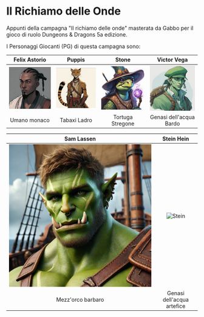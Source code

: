 # Il Richiamo delle Onde
Appunti della campagna "Il richiamo delle onde" masterata da Gabbo per il gioco di ruolo Dungeons & Dragons 5a edizione.

I Personaggi Giocanti (PG) di questa campagna sono: 

|Felix Astorio                                   |Puppis                                            |Stone                                           |Victor Vega                                                 |
|:----------------------------------------------:|:------------------------------------------------:|:----------------------------------------------:|:----------------------------------------------------------:|
|![Felix](campagna_richiamo_onde/PG/felix200.jpg)|![Puppis](campagna_richiamo_onde/PG/puppis200.jpg)|![Stone](campagna_richiamo_onde/PG/stone200.jpg)|![Victor-Vega](campagna_richiamo_onde/PG/victor-vega200.jpg)|
|Umano monaco                                    |Tabaxi Ladro                                      |Tortuga Stregone                                 |Genasi dell'acqua Bardo                                    |

|Sam Lassen                                      |Stein Hein                                        |
|:----------------------------------------------:|:------------------------------------------------:|
|![Sam](campagna_richiamo_onde/PG/sam.jpg)       |![Stein](campagna_richiamo_onde/PG/stein.jpg)     |
|Mezz'orco barbaro                               |Genasi dell'acqua artefice                        |
